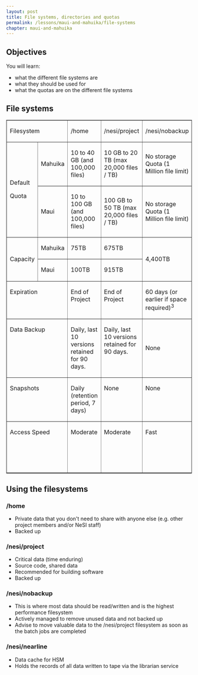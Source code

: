 ```yaml
---
layout: post
title: File systems, directories and quotas
permalink: /lessons/maui-and-mahuika/file-systems
chapter: maui-and-mahuika
---
```


## Objectives

You will learn:

* what the different file systems are
* what they should be used for
* what the quotas are on the different file systems

## File systems

<table border="1" cellspacing="0" cellpadding="0">
    <tbody>
        <tr>
            <td width="144" colspan="2" valign="top">
                <p>
                    Filesystem
                </p>
            </td>
            <td width="115" valign="top">
                <p>
                    /home
                </p>
            </td>
            <td width="115" valign="top">
                <p>
                    /nesi/project
                </p>
            </td>
            <td width="115" valign="top">
                <p>
                    /nesi/nobackup
                </p>
            </td>
            <td width="115" valign="top">
                <p>
                    /nesi/nearline
                </p>
            </td>
        </tr>
        <tr>
            <td width="62" rowspan="2">
                <p>
                    Default
                </p>
                <p>
                    Quota
                </p>
            </td>
            <td width="82">
                <p>
                    Mahuika
                </p>
            </td>
            <td width="115">
                <p>
                    10 to 40 GB (and 100,000 files)
                </p>
            </td>
            <td width="115">
                <p>
                    10 GB to 20 TB (max 20,000 files / TB)
                </p>
            </td>
            <td width="115">
                <p>
                    No storage Quota (1 Million file limit)
                </p>
            </td>
            <td width="115" rowspan="2">
                <p>
                    No Size Limit, 500,000 files, each no smaller than 5 MB
                </p>
            </td>
        </tr>
        <tr>
            <td width="82">
                <p>
                    Maui
                </p>
            </td>
            <td width="115">
                <p>
                    10 to 100 GB (and 100,000 files)
                </p>
            </td>
            <td width="115">
                <p>
                    100 GB to 50 TB (max 20,000 files / TB)
                </p>
            </td>
            <td width="115">
                <p>
                    No storage Quota (1 Million file limit)
                </p>
            </td>
        </tr>
        <tr>
            <td width="62" rowspan="2">
                <p>
                    Capacity
                </p>
            </td>
            <td width="82" valign="top">
                <p>
                    Mahuika
                </p>
            </td>
            <td width="115" valign="top">
                <p>
                    75TB
                </p>
            </td>
            <td width="115" valign="top">
                <p>
                    675TB
                </p>
            </td>
            <td width="115" rowspan="2">
                <p>
                    4,400TB
                </p>
            </td>
            <td width="115" rowspan="2">
                <p>
                    &gt;100 PB (media funded by each project)
                </p>
            </td>
        </tr>
        <tr>
            <td width="82" valign="top">
                <p>
                    Maui
                </p>
            </td>
            <td width="115" valign="top">
                <p>
                    100TB
                </p>
            </td>
            <td width="115" valign="top">
                <p>
                    915TB
                </p>
            </td>
        </tr>
        <tr>
            <td width="144" colspan="2" valign="top">
                <p>
                    Expiration
                </p>
            </td>
            <td width="115" valign="top">
                <p>
                    End of Project
                </p>
            </td>
            <td width="115" valign="top">
                <p>
                    End of Project
                </p>
            </td>
            <td width="115" valign="top">
                <p>
                    60 days (or earlier if space required)<sup>3</sup>
                </p>
            </td>
            <td width="115" valign="top">
                <p>
                    End of Project
                </p>
            </td>
        </tr>
        <tr>
            <td width="144" colspan="2" valign="top">
                <p>
                    Data Backup
                </p>
            </td>
            <td width="115" valign="top">
                <p>
                    Daily, last 10 versions retained for 90 days.
                </p>
            </td>
            <td width="115" valign="top">
                <p>
                    Daily, last 10 versions retained for 90 days.
                </p>
            </td>
            <td width="115">
                <p>
                    None
                </p>
            </td>
            <td width="115" valign="top">
                <p>
                    Replicated to offsite tape library
                </p>
            </td>
        </tr>
        <tr>
            <td width="144" colspan="2" valign="top">
                <p>
                    Snapshots
                </p>
            </td>
            <td width="115" valign="top">
                <p>
                    Daily (retention period, 7 days)
                </p>
            </td>
            <td width="115" valign="top">
                <p>
                    None
                </p>
            </td>
            <td width="115" valign="top">
                <p>
                    None
                </p>
            </td>
            <td width="115" valign="top">
                <p>
                    None
                </p>
            </td>
        </tr>
        <tr>
            <td width="144" colspan="2" valign="top">
                <p>
                    Access Speed
                </p>
            </td>
            <td width="115" valign="top">
                <p>
                    Moderate
                </p>
            </td>
            <td width="115" valign="top">
                <p>
                    Moderate
                </p>
            </td>
            <td width="115" valign="top">
                <p>
                    Fast
                </p>
            </td>
            <td width="115" valign="top">
                <p>
Slow. Only accessible via the Librarian Service.
                </p>
            </td>
        </tr>
    </tbody>
</table>

## Using the filesystems

### /home

* Private data that you don't need to share with anyone else (e.g. other project members and/or NeSI staff)
* Backed up

### /nesi/project

* Critical data (time enduring)
* Source code, shared data
* Recommended for building software
* Backed up

### /nesi/nobackup

* This is where most data should be read/written and is the highest performance filesystem
* Actively managed to remove unused data and not backed up
* Advise to move valuable data to the /nesi/project filesystem as soon as the batch jobs are completed

### /nesi/nearline

* Data cache for HSM
* Holds the records of all data written to tape via the librarian service
